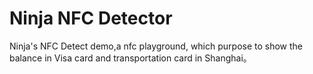 # Ninja NFC Detector
Ninja's NFC Detect demo,a nfc playground, which purpose to show the balance in Visa card and transportation card in Shanghai。
